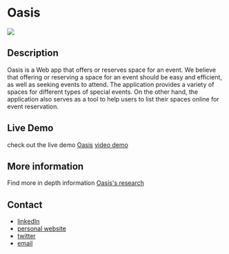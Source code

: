 # Oasis

<img src ="https://github.com/osgoodgunawan/Oasis-1/blob/master/images/home.png"/>

## Description 
Oasis is a Web app that offers or reserves space for an event. We believe that offering or reserving a space for an event should be easy and efficient, as well as seeking events to attend. The application provides a variety of spaces for different types of special events. On the other hand, the application also serves as a tool to help users to list their spaces online for event reservation.

## Live Demo 
check out the live demo [Oasis](https://sergiov98.github.io/Oasis/index.html)
[video demo](https://www.youtube.com/watch?v=VUPKopBoj1I&feature=youtu.be)

## More information
Find more in depth information [Oasis's research](https://www.osgoodgunawan.me/oasis)

## Contact
- [linkedIn](https://www.linkedin.com/in/osgood-gunawan-973a5993/)
- [personal website](https://www.osgoodgunawan.me/)
- [twitter](https://twitter.com/osgoodgunawan)
- [email](https://mail.google.com/mail/u/0/?view=cm&fs=1&tf=1&source=mailto&to=osgoodgunawan@hotmail.com)










